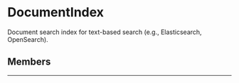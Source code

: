 # DocumentIndex

Document search index for text-based search (e.g., Elasticsearch, OpenSearch).

## Members

---
